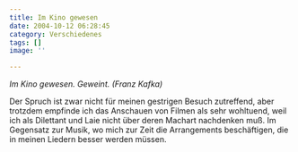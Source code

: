 ```yaml
---
title: Im Kino gewesen
date: 2004-10-12 06:28:45
category: Verschiedenes
tags: []
image: ''

---
```


*Im Kino gewesen. Geweint. (Franz Kafka)*  

Der Spruch ist zwar nicht für meinen gestrigen Besuch zutreffend, aber trotzdem empfinde ich das Anschauen von Filmen als sehr wohltuend, weil ich als Dilettant und Laie nicht über deren Machart nachdenken muß. Im Gegensatz zur Musik, wo mich zur Zeit die Arrangements beschäftigen, die in meinen Liedern besser werden müssen.
